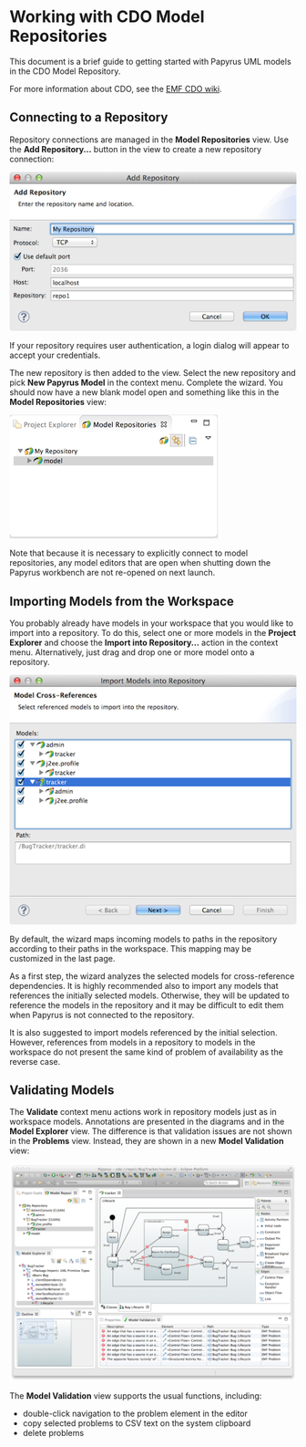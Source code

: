 # Working with CDO Model Repositories
This document is a brief guide to getting started with Papyrus UML models in the CDO Model Repository.

For more information about CDO, see the [EMF CDO wiki](http://wiki.eclipse.org/CDO).

## <a id="Connecting">Connecting to a Repository</a>
Repository connections are managed in the **Model Repositories** view.  Use the **Add Repository...** button in the view to create a new repository connection:

![Add repository](addrepo.png)

If your repository requires user authentication, a login dialog will appear to accept your credentials.

The new repository is then added to the view.  Select the new repository and pick **New Papyrus Model** in the context menu.  Complete the wizard.  You should now have a new blank model open and something like this in the **Model Repositories** view:

![Model Repositories view](modelreposview.png)

Note that because it is necessary to explicitly connect to model repositories, any model editors that are open when shutting down the Papyrus workbench are not re-opened on next launch.

## <a id="Importing">Importing Models from the Workspace</a>

You probably already have models in your workspace that you would like to import into a repository.  To do this, select one or more models in the **Project Explorer** and choose the **Import into Repository...** action in the context menu.  Alternatively, just drag and drop one or more model onto a repository.

![Import Models](importmodels.png)

By default, the wizard maps incoming models to paths in the repository according to their paths in the workspace.  This mapping may be customized in the last page.

As a first step, the wizard analyzes the selected models for cross-reference dependencies.  It is highly recommended also to import any models that references the initially selected models.  Otherwise, they will be updated to reference the models in the repository and it may be difficult to edit them when Papyrus is not connected to the repository.

It is also suggested to import models referenced by the initial selection.  However, references from models in a repository to models in the workspace do not present the same kind of problem of availability as the reverse case.

## <a id="Validating">Validating Models</a>

The **Validate** context menu actions work in repository models just as in workspace models.  Annotations are presented in the diagrams and in the **Model Explorer** view.  The difference is that validation issues are not shown in the **Problems** view.  Instead, they are shown in a new **Model Validation** view:

![Model Validation](validation.png)

The **Model Validation** view supports the usual functions, including:

* double-click navigation to the problem element in the editor
* copy selected problems to CSV text on the system clipboard
* delete problems


